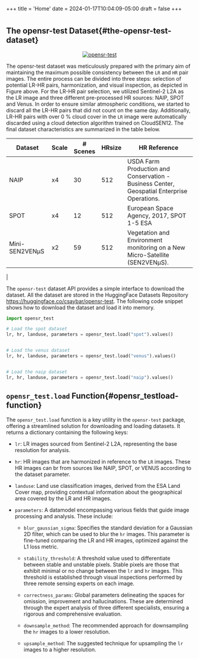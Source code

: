 +++
title = 'Home'
date = 2024-01-17T10:04:09-05:00
draft = false
+++


# 

## The opensr-test Dataset{#the-opensr-test-dataset}

<p align="center">
    <a href="/docs/api.md"><img src="/OpenSR-test/imgs/paper_figure01.png" alt="opensr-test"></a>
</p>

The opensr-test dataset was meticulously prepared with the primary aim of maintaining the maximum possible consistency between the `LR` and `HR` pair images. The entire process can be divided into three steps: selection of potential LR-HR pairs, harmonization, and visual inspection, as depicted in Figure above. For the LR-HR pair selection, we utilized Sentinel-2 L2A as the LR image and three different pre-processed HR sources: NAIP, SPOT and Venus. In order to ensure similar atmospheric conditions, we started to discard all the LR-HR pairs that did not count on the same day. Additionally, LR-HR pairs with over 0 % cloud cover in the `LR` image were automatically discarded using a cloud detection algorithm trained on CloudSEN12. The final dataset characteristics are summarized in the table below.


| Dataset | Scale | # Scenes | HRsize | HR Reference |
|----------------|-------|----------|--------|--------------------------------------------------------------------------------------------|
| NAIP        | x4    | 30      | 512    | USDA Farm Production and Conservation - Business Center, Geospatial Enterprise Operations. |
| SPOT     | x4    | 12      | 512    | European Space Agency, 2017, SPOT 1-5 ESA                                                  |
| Mini-SEN2VENµS | x2    | 59      | 512    | Vegetation and Environment monitoring on a New Micro-Satellite (SEN2VENμS).
|

The `opensr-test` dataset API provides a simple interface to download the dataset.  All the dataset are stored in the HuggingFace Datasets Repository https://huggingface.co/csaybar/opensr-test. The following code snippet shows how to download the dataset and load it into memory.

```python
import opensr_test

# Load the spot dataset
lr, hr, landuse, parameters = opensr_test.load("spot").values()


# Load the venus dataset
lr, hr, landuse, parameters = opensr_test.load("venus").values()


# Load the naip dataset
lr, hr, landuse, parameters = opensr_test.load("naip").values()
```

## `opensr_test.load` Function{#opensr_testload-function}

The `opensr_test.load` function is a key utility in the `opensr-test` package, offering a streamlined solution for downloading and loading datasets. It returns a dictionary containing the following keys:

- `lr`: LR images sourced from Sentinel-2 L2A, representing the base resolution for analysis.
- `hr`: HR images that are harmonized in reference to the `LR` images. These HR images can br from sources like NAIP, SPOT, or VENUS according to the dataset parameter.
- `landuse`: Land use classification images, derived from the ESA Land Cover map, providing contextual information about the geographical area covered by the LR and HR images.
- `parameters`: A datamodel encompassing various fields that guide image processing and analysis. These include:

    - `blur_gaussian_sigma`: Specifies the standard deviation for a Gaussian 2D filter, which can be used to blur the `hr` images. This parameter is fine-tuned comparing the LR and HR images, optimized against the L1 loss metric.

    - `stability_threshold`: A threshold value used to differentiate between stable and unstable pixels. Stable pixels are those that exhibit minimal or no change between the `lr` and `hr` images. This threshold is established through visual inspections performed by three remote sensing experts on each image.
    
    - `correctness_params`: Global parameters delineating the spaces for omission, improvement and hallucinations. These are determined through the expert analysis of three different specialists, ensuring a rigorous and comprehensive evaluation.
    
    - `downsample_method`: The recommended approach for downsampling the `hr` images to a lower resolution.
    
    - `upsample_method`: The suggested technique for upsampling the `lr` images to a higher resolution.